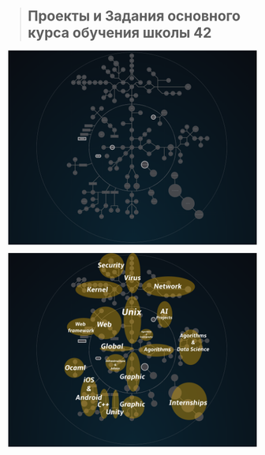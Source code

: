 
> # Проекты и Задания основного курса обучения школы 42  #

![42 Shool](./Holy_Graph.png)

![42 Shool](./holy_graph_of_future_skills.png)
